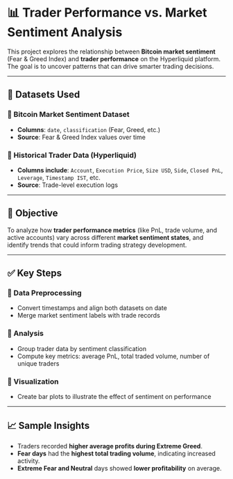 # 📊 Trader Performance vs. Market Sentiment Analysis

This project explores the relationship between **Bitcoin market sentiment** (Fear & Greed Index) and **trader performance** on the Hyperliquid platform. The goal is to uncover patterns that can drive smarter trading decisions.

---

## 📁 Datasets Used

### 🧾 Bitcoin Market Sentiment Dataset
- **Columns**: `date`, `classification` (Fear, Greed, etc.)
- **Source**: Fear & Greed Index values over time

### 🧾 Historical Trader Data (Hyperliquid)
- **Columns include**: `Account`, `Execution Price`, `Size USD`, `Side`, `Closed PnL`, `Leverage`, `Timestamp IST`, etc.
- **Source**: Trade-level execution logs

---

## 🧠 Objective

To analyze how **trader performance metrics** (like PnL, trade volume, and active accounts) vary across different **market sentiment states**, and identify trends that could inform trading strategy development.

---

## ✅ Key Steps

### 📌 Data Preprocessing
- Convert timestamps and align both datasets on date
- Merge market sentiment labels with trade records

### 📌 Analysis
- Group trader data by sentiment classification
- Compute key metrics: average PnL, total traded volume, number of unique traders

### 📌 Visualization
- Create bar plots to illustrate the effect of sentiment on performance

---

## 📈 Sample Insights

- Traders recorded **higher average profits during Extreme Greed**.
- **Fear days** had the **highest total trading volume**, indicating increased activity.
- **Extreme Fear and Neutral** days showed **lower profitability** on average.
